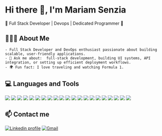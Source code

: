 # Hi there 👋, I'm Mariam Senzia

🚀 Full Stack Developer | Devops | Dedicated Programmer 🚀


## 👨🏻‍💻 About Me 

    - Full Stack Developer and DevOps enthusiast passionate about building scalable, user-friendly applications.
    - 💬 Ask me about:  full-stack development, building UI systems, API integration, or setting up efficient deployment workflows. 
    - 🌍 Fun fact: I love traveling and watching Formula 1.


## 💻 Languages and Tools

<div display="flex">
  <img src="https://img.shields.io/badge/JavaScript-F7DF1E?style=for-the-badge&logo=javascript&logoColor=black"> 
  <img src='https://img.shields.io/badge/TypeScript-3178C6?style=for-the-badge&logo=typescript&logoColor=white'/>
  <img src="https://img.shields.io/badge/React-20232A?style=for-the-badge&logo=react&logoColor=61DAFB">
  <img src="https://img.shields.io/badge/Next.js-000000?style=for-the-badge&logo=next.js&logoColor=white" />
  <img src="https://img.shields.io/badge/Chakra_UI-319795?style=for-the-badge&logo=chakraui&logoColor=white" />
  <img src="https://img.shields.io/badge/Tailwind_CSS-06B6D4?style=for-the-badge&logo=tailwindcss&logoColor=white"/>
  <img src="https://img.shields.io/badge/Zustand-000000?style=for-the-badge&logo=zustand&logoColor=white"/>
  <img src="https://img.shields.io/badge/HTML-239120?style=for-the-badge&logo=html5&logoColor=white">
  <img src="https://img.shields.io/badge/CSS-239120?&style=for-the-badge&logo=css3&logoColor=white">

  <img src="https://img.shields.io/badge/python%20-%2314354C.svg?&style=for-the-badge&logo=python&logoColor=white">
  <img src="https://img.shields.io/badge/Flask-000000?style=for-the-badge&logo=flask&logoColor=white"/>
  <img src="https://img.shields.io/badge/Node.js-43853D?style=for-the-badge&logo=node.js&logoColor=white"/>
  <img src="https://img.shields.io/badge/Express.js-404D59?style=for-the-badge"/>

  <img src="https://img.shields.io/badge/PostgreSQL-316192?style=for-the-badge&logo=postgresql&logoColor=white"/>
  <img src="https://img.shields.io/badge/MongoDB-4EA94B?style=for-the-badge&logo=mongodb&logoColor=white"/>
  <img src="https://img.shields.io/badge/SQLite-07405E?style=for-the-badge&logo=sqlite&logoColor=white"/>

  <img src="https://img.shields.io/badge/WordPress-21759B?style=for-the-badge&logo=wordpress&logoColor=white"/>
  <img src="https://img.shields.io/badge/Render-46E3B7?style=for-the-badge&logo=render&logoColor=000"/>
  <img src="https://img.shields.io/badge/Vercel-000000?style=for-the-badge&logo=vercel&logoColor=white" />
  <img src="https://img.shields.io/badge/Amazon_AWS-232F3E?style=for-the-badge&logo=amazon-aws&logoColor=white" />
  <img src="https://img.shields.io/badge/Google_Cloud-4285F4?style=for-the-badge&logo=google-cloud&logoColor=white" />
</div>


## 📫 Contact me
<p>
    <a href="https://www.linkedin.com/in/mariamsenzia/"><img alt="Linkedin profile" title="Linkedin" src="https://img.shields.io/badge/LinkedIn-0077B5?style=for-the-badge&logo=linkedin&logoColor=white"/></a>
    <a href="mailto:mariamsenzia@gmail.com"><img alt="Gmail" src="https://img.shields.io/badge/Gmail-D14836?style=for-the-badge&logo=gmail&logoColor=white" title="Email"/></a>  
</p>